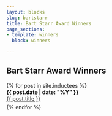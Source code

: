 ```yaml
---
layout: blocks
slug: bartstarr
title: Bart Starr Award Winners
page_sections:
- template: winners
  block: winners

---
```

<div class="container">
<h2>Bart Starr Award Winners</h2>
{% for post in site.inductees %}
<div class="team-entry" style=" margin-bottom: 5px;">
<a class="team-pos" style="color: #000; font-weight: bold;">{{ post.date | date: "%Y" }}</a><br /><a class="team-title" style="text-decoration: underline; width: 100%" href="{{ site.baseurl }}{{ post.url | replace: '.html', '' }}">{{ post.title }}</a>
</div>
{% endfor %}
</div>